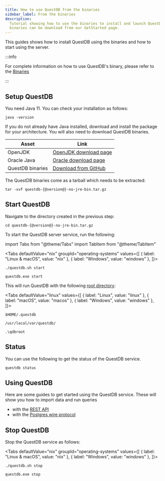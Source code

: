 ```yaml
---
title: How to use QuestDB from the binaries
sidebar_label: From the binaries
description:
  Tutorial showing how to use the binaries to install and launch QuestDB. The
  binaries can be download from our GetStarted page.
---
```


This guides shows how to install QuestDB using the binaries and how to start
using the server.

:::info

For complete information on how to use QuestDB's binary, please refer to the
[Binaries](/docs/packages/binaries/)

:::

## Setup QuestDB

You need Java 11. You can check your installation as follows:

```shell
java -version
```

If you do not already have Java installed, download and install the package for
your architecture. You will also need to download QuestDB binaries.

| Asset            | Link                                                                                                      |
| ---------------- | --------------------------------------------------------------------------------------------------------- |
| OpenJDK          | [OpenJDK download page](https://openjdk.java.net/install/)                                                |
| Oracle Java      | [Oracle download page](https://www.oracle.com/java/technologies/javase-jdk11-downloads.html)              |
| QuestDB binaries | [Download from GitHub]({@githubUrl@}/releases/download/{@version@}/questdb-{@version@}-no-jre-bin.tar.gz) |

The QuestDB binaries come as a tarball which needs to be extracted:

```shell title="Extract the tarball"
tar -xvf questdb-{@version@}-no-jre-bin.tar.gz
```

## Start QuestDB

Navigate to the directory created in the previous step:

```shell
cd questdb-{@version@}-no-jre-bin.tar.gz
```

To start the QuestDB server service, run the following:

import Tabs from "@theme/Tabs"
import TabItem from "@theme/TabItem"

<Tabs defaultValue="nix" groupId="operating-systems" values={[
  { label: "Linux & macOS", value: "nix" },
  { label: "Windows", value: "windows" },
]}>


<TabItem value="nix">


```shell
./questdb.sh start
```

</TabItem>


<TabItem value="windows">


```shell
questdb.exe start
```

</TabItem>


</Tabs>


This will run QuestDB with the following
[root directory](/docs/reference/configuration/root-directory-structure/):

<Tabs defaultValue="linux" values={[
  { label: "Linux", value: "linux" },
  { label: "macOS", value: "macos" },
  { label: "Windows", value: "windows" },
]}>


<TabItem value="linux">


```shell
$HOME/.questdb
```

</TabItem>


<TabItem value="macos">


```shell
/usr/local/var/questdb/
```

</TabItem>


<TabItem value="windows">


```shell
.\qdbroot
```

</TabItem>


</Tabs>


## Status

You can use the following to get the status of the QuestDB service.

```shell
questdb status
```

## Using QuestDB

Here are some guides to get started using the QuestDB service. These will show
you how to import data and run queries

- with the [REST API](/docs/guide/rest/)
- with the [Postgres wire protocol](/docs/guide/postgres-wire/)

## Stop QuestDB

Stop the QuestDB service as follows:

<Tabs defaultValue="nix" groupId="operating-systems" values={[
  { label: "Linux & macOS", value: "nix" },
  { label: "Windows", value: "windows" },
]}>


<TabItem value="nix">


```shell
./questdb.sh stop
```

</TabItem>


<TabItem value="windows">


```shell
questdb.exe stop
```

</TabItem>


</Tabs>

